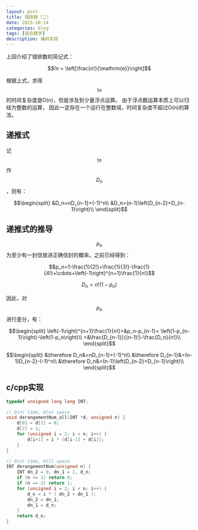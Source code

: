 ```yaml
---
layout: post
title: 错排数（二）
date: 2015-10-24
categories: blog
tags: [组合数学]
description: 编码实现
---
```


上回介绍了错排数的简记式：

$$!n = \left[\frac{n!}{\mathrm{e}}\right]$$

根据上式，求得$$!n$$的时间复杂度是O(n)，但是涉及到少量浮点运算。
由于浮点数运算本质上可以归结为整数的运算，
因此一定存在一个运行在整数域，时间复杂度不超过O(n)的算法。

## 递推式
记 $$!n$$ 作 $$D_n$$，则有：

$$\begin{split}
&D_n=nD_{n-1}+(-1)^n\\
&D_n=(n-1)\left(D_{n-2}+D_{n-1}\right)\\
\end{split}$$

## 递推式的推导
$$p_n$$为至少有一封信放进正确信封的概率。之前已经得到：

$$p_n=1-\frac{1}{2!}+\frac{1}{3!}-\frac{1}{4!}+\cdots+\left(-1\right)^{n+1}\frac{1}{n!}$$

$$D_n=n!\left(1-p_n\right)$$

因此，对$$p_n$$进行差分，有：

$$\begin{split}
\left(-1\right)^{n+1}\frac{1}{n!}=&p_n-p_{n-1}=
\left(1-p_{n-1}\right)-\left(1-p_n\right)\\
=&\frac{D_{n-1}}{(n-1)!}-\frac{D_n}{n!}\\
\end{split}$$

$$\begin{split}
&\therefore D_n&=nD_{n-1}+(-1)^n\\
&\therefore D_{n-1}&=(n-1)D_{n-2}-(-1)^n\\
&\therefore D_n&=(n-1)\left(D_{n-2}+D_{n-1}\right)\\
\end{split}$$

## c/cpp实现
```c++
typedef unsigned long long INT;

// O(n) time, O(n) space
void derangementNum_all(INT *d, unsigned n) {
	d[0] = d[1] = 0;
	d[2] = 1;
	for (unsigned i = 2; i < n; i++) {
		d[i+1] = i * (d[i-1] + d[i]);
	}
}

// O(n) time, O(1) space
INT derangementNum(unsigned n) {
	INT dn_2 = 0, dn_1 = 1, d_n;
	if (n <= 1) return 0;
	if (n == 2) return 1;
    for (unsigned i = 2; i < n; i++) {
        d_n = i * ( dn_2 + dn_1 );
        dn_2 = dn_1;
        dn_1 = d_n;
    }
    return d_n;
}
```
